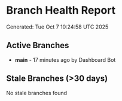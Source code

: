 # Branch Health Report
Generated: Tue Oct  7 10:24:58 UTC 2025

## Active Branches
- **main** - 17 minutes ago by Dashboard Bot

## Stale Branches (>30 days)
No stale branches found

